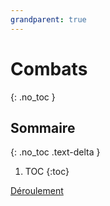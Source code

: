 ```yaml
---
grandparent: true
---
```


# Combats

{: .no_toc }

## Sommaire

{: .no_toc .text-delta }

1. TOC
   {:toc}

[Déroulement](combats/déroulement.md)

